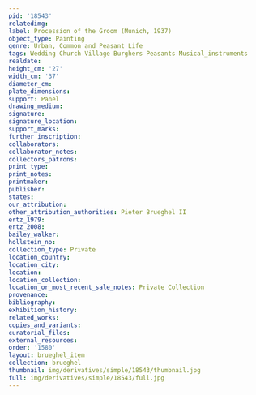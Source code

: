```yaml
---
pid: '18543'
relatedimg: 
label: Procession of the Groom (Munich, 1937)
object_type: Painting
genre: Urban, Common and Peasant Life
tags: Wedding Church Village Burghers Peasants Musical_instruments
realdate: 
height_cm: '27'
width_cm: '37'
diameter_cm: 
plate_dimensions: 
support: Panel
drawing_medium: 
signature: 
signature_location: 
support_marks: 
further_inscription: 
collaborators: 
collaborator_notes: 
collectors_patrons: 
print_type: 
print_notes: 
printmaker: 
publisher: 
states: 
our_attribution: 
other_attribution_authorities: Pieter Brueghel II
ertz_1979: 
ertz_2008: 
bailey_walker: 
hollstein_no: 
collection_type: Private
location_country: 
location_city: 
location: 
location_collection: 
location_or_most_recent_sale_notes: Private Collection
provenance: 
bibliography: 
exhibition_history: 
related_works: 
copies_and_variants: 
curatorial_files: 
external_resources: 
order: '1580'
layout: brueghel_item
collection: brueghel
thumbnail: img/derivatives/simple/18543/thumbnail.jpg
full: img/derivatives/simple/18543/full.jpg
---
```

